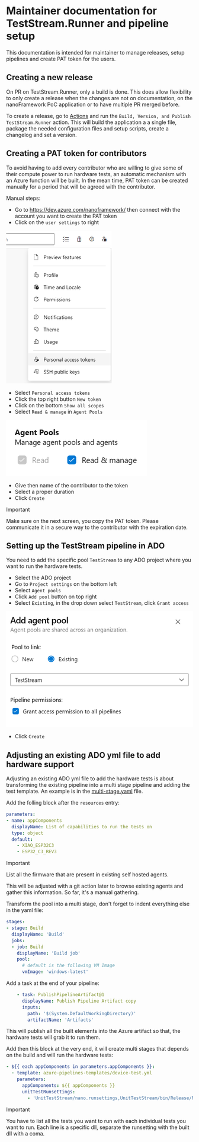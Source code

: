 # Maintainer documentation for TestStream.Runner and pipeline setup

This documentation is intended for maintainer to manage releases, setup pipelines and create PAT token for the users.

## Creating a new release

On PR on TestStream.Runner, only a build is done. This does allow flexibility to only create a release when the changes are not on documentation, on the nanoFramework PoC application or to have multiple PR merged before.

To create a release, go to [Actions](https://github.com/nanoframework/nanoFramework.IoT.TestStream/actions/workflows/build-and-publish.yml) and run the `Build, Version, and Publish TestStream.Runner` action. This will build the application a a single file, package the needed configuration files and setup scripts, create a changelog and set a version.

## Creating a PAT token for contributors

To avoid having to add every contributor who are willing to give some of their compute power to run hardware tests, an automatic mechanism with an Azure function will be built. In the mean time, PAT token can be created manually for a period that will be agreed with the contributor.

Manual steps:

* Go to <https://dev.azure.com/nanoframework/> then connect with the account you want to create the PAT token
* Click on the `user settings` to right

![use settings](./docs/pat-menu.png)

* Select `Personal access tokens`
* Click the top right button `New token`
* Click on the bottom `Show all scopes`
* Select `Read & manage` in `Agent Pools`

![pat selection](./docs/pat-selection.png)

* Give then name of the contributor to the token
* Select a proper duration
* Click `Create`

> [!Important]
> Make sure on the next screen, you copy the PAT token. Please communicate it in a secure way to the contributor with the expiration date.

## Setting up the TestStream pipeline in ADO

You need to add the specific pool `TestStream` to any ADO project where you want to run the hardware tests.

* Select the ADO project
* Go to `Project settings` on the bottom left
* Select `Agent pools`
* Click `Add pool` button on top right
* Select `Existing`, in the drop down select `TestStream`, click `Grant access`

![pipeline setup](./docs/ado-add-teststream.png)

* Click `Create`

## Adjusting an existing ADO yml file to add hardware support

Adjusting an existing ADO yml file to add the hardware tests is about transforming the existing pipeline into a multi stage pipeline and adding the test template. An example is in the [multi-stage.yaml](./multi-stage.yaml) file.

Add the folling block after the `resources` entry:

```yml
parameters:
- name: appComponents
  displayName: List of capabilities to run the tests on
  type: object
  default:
    - XIAO_ESP32C3
    - ESP32_C3_REV3
```

> [!Important]
> List all the firmware that are present in existing self hosted agents.

This will be adjusted with a git action later to browse existing agents and gather this information. So far, it's a manual gathering.

Transform the pool into a multi stage, don't forget to indent everything else in the yaml file:

```yml
stages:
- stage: Build
  displayName: 'Build'
  jobs:
  - job: Build
    displayName: 'Build job'
    pool:
      # default is the following VM Image
      vmImage: 'windows-latest'
```

Add a task at the end of your pipeline:

```yml
    - task: PublishPipelineArtifact@1
      displayName: Publish Pipeline Artifact copy
      inputs:
        path: '$(System.DefaultWorkingDirectory)'
        artifactName: 'Artifacts'
```

This will publish all the built elements into the Azure artifact so that, the hardware tests will grab it to run them.

Add then this block at the very end, it will create multi stages that depends on the build and will run the hardware tests:

```yml
- ${{ each appComponents in parameters.appComponents }}:   
  - template: azure-pipelines-templates/device-test.yml
    parameters:
      appComponents: ${{ appComponents }}
      unitTestRunsettings: 
        - 'UnitTestStream/nano.runsettings,UnitTestStream/bin/Release/NFUnitTest.dll'
```

> [!Important]
> You have to list all the tests you want to run with each individual tests you want to run. Each line is a specific dll, separate the runsetting with the built dll with a coma.
